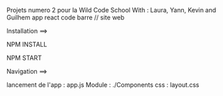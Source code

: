 Projets numero 2 pour la Wild Code School
With : Laura, Yann, Kevin and Guilhem
app react code barre // site web

Installation ==>

NPM INSTALL

NPM START

Navigation ==>

lancement de l'app : app.js
Module : ./Components
css : layout.css